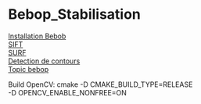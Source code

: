# Bebop_Stabilisation

[Installation Bebob](https://bebop-autonomy.readthedocs.io/en/latest/installation.html)  
[SIFT](https://www.cs.ubc.ca/~lowe/papers/ijcv04.pdf)  
[SURF](https://link.springer.com/chapter/10.1007/11744023_32)  
[Detection de contours](https://docs.opencv.org/master/df/d0d/tutorial_find_contours.html)  
[Topic bebop](https://bebop-autonomy.readthedocs.io/en/latest/reading.html) 

Build OpenCV:
cmake -D CMAKE_BUILD_TYPE=RELEASE \
    -D OPENCV_ENABLE_NONFREE=ON
